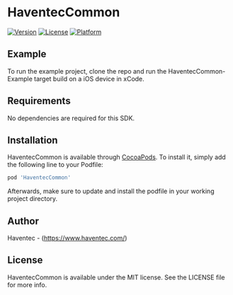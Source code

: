 # HaventecCommon

[![Version](https://img.shields.io/cocoapods/v/HaventecCommon.svg?style=flat)](https://cocoapods.org/pods/HaventecCommon)
[![License](https://img.shields.io/cocoapods/l/HaventecCommon.svg?style=flat)](https://cocoapods.org/pods/HaventecCommon)
[![Platform](https://img.shields.io/cocoapods/p/HaventecCommon.svg?style=flat)](https://cocoapods.org/pods/HaventecCommon)

## Example

To run the example project, clone the repo and run the HaventecCommon-Example target build on a iOS device in xCode.

## Requirements

No dependencies are required for this SDK.

## Installation

HaventecCommon is available through [CocoaPods](https://cocoapods.org/pods/HaventecCommon). To install
it, simply add the following line to your Podfile:

```ruby
pod 'HaventecCommon'
```

Afterwards, make sure to update and install the podfile in your working project directory.

## Author

Haventec - (https://www.haventec.com/)

## License

HaventecCommon is available under the MIT license. See the LICENSE file for more info.
